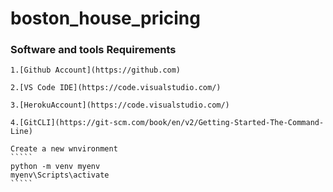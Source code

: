 # boston_house_pricing


### Software and tools Requirements

    1.[Github Account](https://github.com)

    2.[VS Code IDE](https://code.visualstudio.com/)

    3.[HerokuAccount](https://code.visualstudio.com/)

    4.[GitCLI](https://git-scm.com/book/en/v2/Getting-Started-The-Command-Line)

    Create a new wnvironment
    `````
    python -m venv myenv 
    myenv\Scripts\activate
    `````
